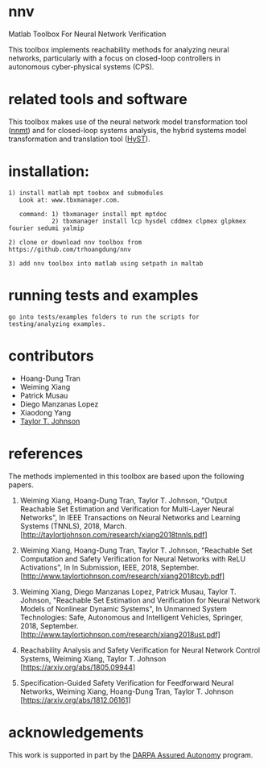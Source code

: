 # nnv
Matlab Toolbox For Neural Network Verification

This toolbox implements reachability methods for analyzing neural networks, particularly with a focus on closed-loop controllers in autonomous cyber-physical systems (CPS).

# related tools and software

This toolbox makes use of the neural network model transformation tool ([nnmt](https://github.com/verivital/nnmt)) and for closed-loop systems analysis, the hybrid systems model transformation and translation tool ([HyST](https://github.com/verivital/hyst)).

# installation:
    1) install matlab mpt toobox and submodules
       Look at: www.tbxmanager.com.

       command: 1) tbxmanager install mpt mptdoc
                2) tbxmanager install lcp hysdel cddmex clpmex glpkmex fourier sedumi yalmip

    2) clone or download nnv toolbox from https://github.com/trhoangdung/nnv

    3) add nnv toolbox into matlab using setpath in maltab

# running tests and examples

    go into tests/examples folders to run the scripts for testing/analyzing examples.

# contributors

* Hoang-Dung Tran
* Weiming Xiang
* Patrick Musau
* Diego Manzanas Lopez
* Xiaodong Yang
* [Taylor T. Johnson](http://www.taylortjohnson.com)

# references

The methods implemented in this toolbox are based upon the following papers.

1. Weiming Xiang, Hoang-Dung Tran, Taylor T. Johnson, "Output Reachable Set Estimation and Verification for Multi-Layer Neural Networks", In IEEE Transactions on Neural Networks and Learning Systems (TNNLS), 2018, March. [http://taylortjohnson.com/research/xiang2018tnnls.pdf]

2. Weiming Xiang, Hoang-Dung Tran, Taylor T. Johnson, "Reachable Set Computation and Safety Verification for Neural Networks with ReLU Activations", In In Submission, IEEE, 2018, September. [http://www.taylortjohnson.com/research/xiang2018tcyb.pdf]

3. Weiming Xiang, Diego Manzanas Lopez, Patrick Musau, Taylor T. Johnson, "Reachable Set Estimation and Verification for Neural Network Models of Nonlinear Dynamic Systems", In Unmanned System Technologies: Safe, Autonomous and Intelligent Vehicles, Springer, 2018, September. [http://www.taylortjohnson.com/research/xiang2018ust.pdf]

4. Reachability Analysis and Safety Verification for Neural Network Control Systems, Weiming Xiang, Taylor T. Johnson [https://arxiv.org/abs/1805.09944]

5. Specification-Guided Safety Verification for Feedforward Neural Networks, Weiming Xiang, Hoang-Dung Tran, Taylor T. Johnson [https://arxiv.org/abs/1812.06161]

# acknowledgements

This work is supported in part by the [DARPA Assured Autonomy](https://darpa.mil/program/assured-autonomy) program.
